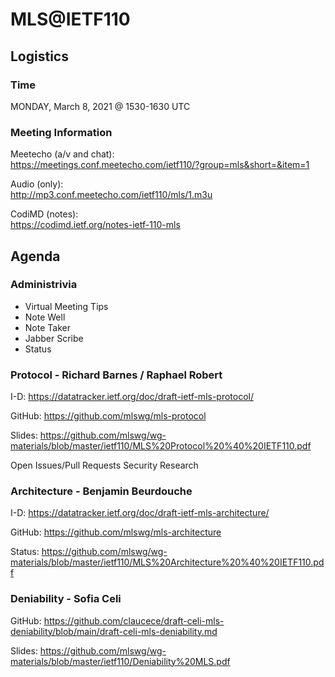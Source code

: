 # MLS@IETF110

## Logistics

### Time

MONDAY, March 8, 2021 @ 1530-1630 UTC

### Meeting Information

Meetecho (a/v and chat):\
https://meetings.conf.meetecho.com/ietf110/?group=mls&short=&item=1

Audio (only):\
http://mp3.conf.meetecho.com/ietf110/mls/1.m3u

CodiMD (notes):\
https://codimd.ietf.org/notes-ietf-110-mls

## Agenda

### Administrivia

- Virtual Meeting Tips
- Note Well
- Note Taker
- Jabber Scribe
- Status

### Protocol - Richard Barnes / Raphael Robert

I-D: https://datatracker.ietf.org/doc/draft-ietf-mls-protocol/

GitHub: https://github.com/mlswg/mls-protocol

Slides: https://github.com/mlswg/wg-materials/blob/master/ietf110/MLS%20Protocol%20%40%20IETF110.pdf

Open Issues/Pull Requests
Security Research


### Architecture - Benjamin Beurdouche

I-D: https://datatracker.ietf.org/doc/draft-ietf-mls-architecture/

GitHub: https://github.com/mlswg/mls-architecture

Status: https://github.com/mlswg/wg-materials/blob/master/ietf110/MLS%20Architecture%20%40%20IETF110.pdf

### Deniability - Sofia Celi

GitHub: https://github.com/claucece/draft-celi-mls-deniability/blob/main/draft-celi-mls-deniability.md

Slides: https://github.com/mlswg/wg-materials/blob/master/ietf110/Deniability%20MLS.pdf
